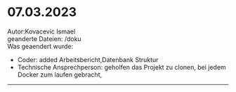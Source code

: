 # 07.03.2023
Autor:Kovacevic Ismael<br />
geanderte Dateien: /doku <br />
Was geaendert wurde:
* Coder: added Arbeitsbericht,Datenbank Struktur<br />
* Technische Ansprechperson: geholfen das Projekt zu clonen, bei jedem Docker zum laufen gebracht, <br />
---
